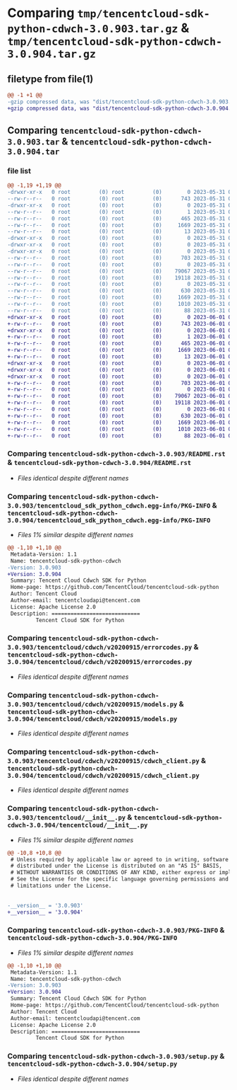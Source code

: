 # Comparing `tmp/tencentcloud-sdk-python-cdwch-3.0.903.tar.gz` & `tmp/tencentcloud-sdk-python-cdwch-3.0.904.tar.gz`

## filetype from file(1)

```diff
@@ -1 +1 @@
-gzip compressed data, was "dist/tencentcloud-sdk-python-cdwch-3.0.903.tar", last modified: Wed May 31 02:06:13 2023, max compression
+gzip compressed data, was "dist/tencentcloud-sdk-python-cdwch-3.0.904.tar", last modified: Thu Jun  1 02:29:03 2023, max compression
```

## Comparing `tencentcloud-sdk-python-cdwch-3.0.903.tar` & `tencentcloud-sdk-python-cdwch-3.0.904.tar`

### file list

```diff
@@ -1,19 +1,19 @@
-drwxr-xr-x   0 root         (0) root         (0)        0 2023-05-31 02:06:13.000000 tencentcloud-sdk-python-cdwch-3.0.903/
--rw-r--r--   0 root         (0) root         (0)      743 2023-05-31 02:06:13.000000 tencentcloud-sdk-python-cdwch-3.0.903/README.rst
-drwxr-xr-x   0 root         (0) root         (0)        0 2023-05-31 02:06:13.000000 tencentcloud-sdk-python-cdwch-3.0.903/tencentcloud_sdk_python_cdwch.egg-info/
--rw-r--r--   0 root         (0) root         (0)        1 2023-05-31 02:06:13.000000 tencentcloud-sdk-python-cdwch-3.0.903/tencentcloud_sdk_python_cdwch.egg-info/dependency_links.txt
--rw-r--r--   0 root         (0) root         (0)      465 2023-05-31 02:06:13.000000 tencentcloud-sdk-python-cdwch-3.0.903/tencentcloud_sdk_python_cdwch.egg-info/SOURCES.txt
--rw-r--r--   0 root         (0) root         (0)     1669 2023-05-31 02:06:13.000000 tencentcloud-sdk-python-cdwch-3.0.903/tencentcloud_sdk_python_cdwch.egg-info/PKG-INFO
--rw-r--r--   0 root         (0) root         (0)       13 2023-05-31 02:06:13.000000 tencentcloud-sdk-python-cdwch-3.0.903/tencentcloud_sdk_python_cdwch.egg-info/top_level.txt
-drwxr-xr-x   0 root         (0) root         (0)        0 2023-05-31 02:06:13.000000 tencentcloud-sdk-python-cdwch-3.0.903/tencentcloud/
-drwxr-xr-x   0 root         (0) root         (0)        0 2023-05-31 02:06:13.000000 tencentcloud-sdk-python-cdwch-3.0.903/tencentcloud/cdwch/
-drwxr-xr-x   0 root         (0) root         (0)        0 2023-05-31 02:06:13.000000 tencentcloud-sdk-python-cdwch-3.0.903/tencentcloud/cdwch/v20200915/
--rw-r--r--   0 root         (0) root         (0)      703 2023-05-31 02:06:13.000000 tencentcloud-sdk-python-cdwch-3.0.903/tencentcloud/cdwch/v20200915/errorcodes.py
--rw-r--r--   0 root         (0) root         (0)        0 2023-05-31 02:06:13.000000 tencentcloud-sdk-python-cdwch-3.0.903/tencentcloud/cdwch/v20200915/__init__.py
--rw-r--r--   0 root         (0) root         (0)    79067 2023-05-31 02:06:13.000000 tencentcloud-sdk-python-cdwch-3.0.903/tencentcloud/cdwch/v20200915/models.py
--rw-r--r--   0 root         (0) root         (0)    19118 2023-05-31 02:06:13.000000 tencentcloud-sdk-python-cdwch-3.0.903/tencentcloud/cdwch/v20200915/cdwch_client.py
--rw-r--r--   0 root         (0) root         (0)        0 2023-05-31 02:06:13.000000 tencentcloud-sdk-python-cdwch-3.0.903/tencentcloud/cdwch/__init__.py
--rw-r--r--   0 root         (0) root         (0)      630 2023-05-31 02:06:13.000000 tencentcloud-sdk-python-cdwch-3.0.903/tencentcloud/__init__.py
--rw-r--r--   0 root         (0) root         (0)     1669 2023-05-31 02:06:13.000000 tencentcloud-sdk-python-cdwch-3.0.903/PKG-INFO
--rw-r--r--   0 root         (0) root         (0)     1010 2023-05-31 02:06:13.000000 tencentcloud-sdk-python-cdwch-3.0.903/setup.py
--rw-r--r--   0 root         (0) root         (0)       88 2023-05-31 02:06:13.000000 tencentcloud-sdk-python-cdwch-3.0.903/setup.cfg
+drwxr-xr-x   0 root         (0) root         (0)        0 2023-06-01 02:29:03.000000 tencentcloud-sdk-python-cdwch-3.0.904/
+-rw-r--r--   0 root         (0) root         (0)      743 2023-06-01 02:29:03.000000 tencentcloud-sdk-python-cdwch-3.0.904/README.rst
+drwxr-xr-x   0 root         (0) root         (0)        0 2023-06-01 02:29:03.000000 tencentcloud-sdk-python-cdwch-3.0.904/tencentcloud_sdk_python_cdwch.egg-info/
+-rw-r--r--   0 root         (0) root         (0)        1 2023-06-01 02:29:03.000000 tencentcloud-sdk-python-cdwch-3.0.904/tencentcloud_sdk_python_cdwch.egg-info/dependency_links.txt
+-rw-r--r--   0 root         (0) root         (0)      465 2023-06-01 02:29:03.000000 tencentcloud-sdk-python-cdwch-3.0.904/tencentcloud_sdk_python_cdwch.egg-info/SOURCES.txt
+-rw-r--r--   0 root         (0) root         (0)     1669 2023-06-01 02:29:03.000000 tencentcloud-sdk-python-cdwch-3.0.904/tencentcloud_sdk_python_cdwch.egg-info/PKG-INFO
+-rw-r--r--   0 root         (0) root         (0)       13 2023-06-01 02:29:03.000000 tencentcloud-sdk-python-cdwch-3.0.904/tencentcloud_sdk_python_cdwch.egg-info/top_level.txt
+drwxr-xr-x   0 root         (0) root         (0)        0 2023-06-01 02:29:03.000000 tencentcloud-sdk-python-cdwch-3.0.904/tencentcloud/
+drwxr-xr-x   0 root         (0) root         (0)        0 2023-06-01 02:29:03.000000 tencentcloud-sdk-python-cdwch-3.0.904/tencentcloud/cdwch/
+drwxr-xr-x   0 root         (0) root         (0)        0 2023-06-01 02:29:03.000000 tencentcloud-sdk-python-cdwch-3.0.904/tencentcloud/cdwch/v20200915/
+-rw-r--r--   0 root         (0) root         (0)      703 2023-06-01 02:29:03.000000 tencentcloud-sdk-python-cdwch-3.0.904/tencentcloud/cdwch/v20200915/errorcodes.py
+-rw-r--r--   0 root         (0) root         (0)        0 2023-06-01 02:29:03.000000 tencentcloud-sdk-python-cdwch-3.0.904/tencentcloud/cdwch/v20200915/__init__.py
+-rw-r--r--   0 root         (0) root         (0)    79067 2023-06-01 02:29:03.000000 tencentcloud-sdk-python-cdwch-3.0.904/tencentcloud/cdwch/v20200915/models.py
+-rw-r--r--   0 root         (0) root         (0)    19118 2023-06-01 02:29:03.000000 tencentcloud-sdk-python-cdwch-3.0.904/tencentcloud/cdwch/v20200915/cdwch_client.py
+-rw-r--r--   0 root         (0) root         (0)        0 2023-06-01 02:29:03.000000 tencentcloud-sdk-python-cdwch-3.0.904/tencentcloud/cdwch/__init__.py
+-rw-r--r--   0 root         (0) root         (0)      630 2023-06-01 02:29:03.000000 tencentcloud-sdk-python-cdwch-3.0.904/tencentcloud/__init__.py
+-rw-r--r--   0 root         (0) root         (0)     1669 2023-06-01 02:29:03.000000 tencentcloud-sdk-python-cdwch-3.0.904/PKG-INFO
+-rw-r--r--   0 root         (0) root         (0)     1010 2023-06-01 02:29:03.000000 tencentcloud-sdk-python-cdwch-3.0.904/setup.py
+-rw-r--r--   0 root         (0) root         (0)       88 2023-06-01 02:29:03.000000 tencentcloud-sdk-python-cdwch-3.0.904/setup.cfg
```

### Comparing `tencentcloud-sdk-python-cdwch-3.0.903/README.rst` & `tencentcloud-sdk-python-cdwch-3.0.904/README.rst`

 * *Files identical despite different names*

### Comparing `tencentcloud-sdk-python-cdwch-3.0.903/tencentcloud_sdk_python_cdwch.egg-info/PKG-INFO` & `tencentcloud-sdk-python-cdwch-3.0.904/tencentcloud_sdk_python_cdwch.egg-info/PKG-INFO`

 * *Files 1% similar despite different names*

```diff
@@ -1,10 +1,10 @@
 Metadata-Version: 1.1
 Name: tencentcloud-sdk-python-cdwch
-Version: 3.0.903
+Version: 3.0.904
 Summary: Tencent Cloud Cdwch SDK for Python
 Home-page: https://github.com/TencentCloud/tencentcloud-sdk-python
 Author: Tencent Cloud
 Author-email: tencentcloudapi@tencent.com
 License: Apache License 2.0
 Description: ============================
         Tencent Cloud SDK for Python
```

### Comparing `tencentcloud-sdk-python-cdwch-3.0.903/tencentcloud/cdwch/v20200915/errorcodes.py` & `tencentcloud-sdk-python-cdwch-3.0.904/tencentcloud/cdwch/v20200915/errorcodes.py`

 * *Files identical despite different names*

### Comparing `tencentcloud-sdk-python-cdwch-3.0.903/tencentcloud/cdwch/v20200915/models.py` & `tencentcloud-sdk-python-cdwch-3.0.904/tencentcloud/cdwch/v20200915/models.py`

 * *Files identical despite different names*

### Comparing `tencentcloud-sdk-python-cdwch-3.0.903/tencentcloud/cdwch/v20200915/cdwch_client.py` & `tencentcloud-sdk-python-cdwch-3.0.904/tencentcloud/cdwch/v20200915/cdwch_client.py`

 * *Files identical despite different names*

### Comparing `tencentcloud-sdk-python-cdwch-3.0.903/tencentcloud/__init__.py` & `tencentcloud-sdk-python-cdwch-3.0.904/tencentcloud/__init__.py`

 * *Files 1% similar despite different names*

```diff
@@ -10,8 +10,8 @@
 # Unless required by applicable law or agreed to in writing, software
 # distributed under the License is distributed on an "AS IS" BASIS,
 # WITHOUT WARRANTIES OR CONDITIONS OF ANY KIND, either express or implied.
 # See the License for the specific language governing permissions and
 # limitations under the License.
 
 
-__version__ = '3.0.903'
+__version__ = '3.0.904'
```

### Comparing `tencentcloud-sdk-python-cdwch-3.0.903/PKG-INFO` & `tencentcloud-sdk-python-cdwch-3.0.904/PKG-INFO`

 * *Files 1% similar despite different names*

```diff
@@ -1,10 +1,10 @@
 Metadata-Version: 1.1
 Name: tencentcloud-sdk-python-cdwch
-Version: 3.0.903
+Version: 3.0.904
 Summary: Tencent Cloud Cdwch SDK for Python
 Home-page: https://github.com/TencentCloud/tencentcloud-sdk-python
 Author: Tencent Cloud
 Author-email: tencentcloudapi@tencent.com
 License: Apache License 2.0
 Description: ============================
         Tencent Cloud SDK for Python
```

### Comparing `tencentcloud-sdk-python-cdwch-3.0.903/setup.py` & `tencentcloud-sdk-python-cdwch-3.0.904/setup.py`

 * *Files identical despite different names*

